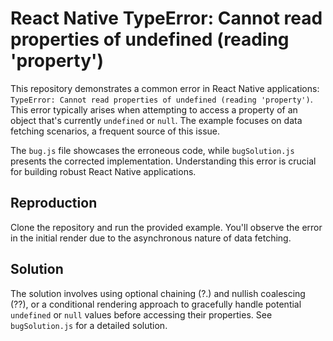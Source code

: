 # React Native TypeError: Cannot read properties of undefined (reading 'property')

This repository demonstrates a common error in React Native applications: `TypeError: Cannot read properties of undefined (reading 'property')`.  This error typically arises when attempting to access a property of an object that's currently `undefined` or `null`. The example focuses on data fetching scenarios, a frequent source of this issue. 

The `bug.js` file showcases the erroneous code, while `bugSolution.js` presents the corrected implementation.  Understanding this error is crucial for building robust React Native applications.

## Reproduction

Clone the repository and run the provided example. You'll observe the error in the initial render due to the asynchronous nature of data fetching. 

## Solution

The solution involves using optional chaining (?.) and nullish coalescing (??), or a conditional rendering approach to gracefully handle potential `undefined` or `null` values before accessing their properties.  See `bugSolution.js` for a detailed solution. 